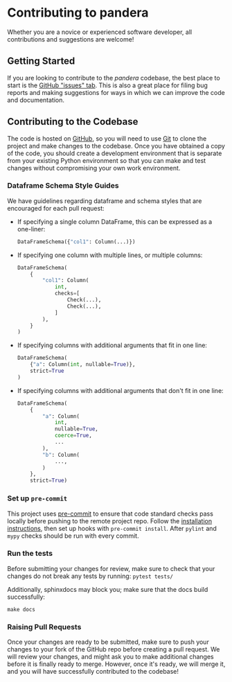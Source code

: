 # Contributing to pandera

Whether you are a novice or experienced software developer, all contributions
and suggestions are welcome!

## Getting Started

If you are looking to contribute to the *pandera* codebase, the best place to
start is the [GitHub "issues" tab](https://github.com/pandera-dev/pandera/issues).
This is also a great place for filing bug reports and making suggestions for
ways in which we can improve the code and documentation.

## Contributing to the Codebase

The code is hosted on [GitHub](https://github.com/pandera-dev/pandera/issues),
so you will need to use [Git](http://git-scm.com/) to clone the project and make
changes to the codebase. Once you have obtained a copy of the code, you should
create a development environment that is separate from your existing Python
environment so that you can make and test changes without compromising your
own work environment.

### Dataframe Schema Style Guides

We have guidelines regarding dataframe and schema styles that are encouraged
for each pull request:

- If specifying a single column DataFrame, this can be expressed as a one-liner:
    ```python
    DataFrameSchema({"col1": Column(...)})
    ```

- If specifying one column with multiple lines, or multiple columns:
    ```python
    DataFrameSchema(
        {
            "col1": Column(
                int,
                checks=[
                    Check(...),
                    Check(...),
                ]
            ),
        }
    )
    ```

- If specifying columns with additional arguments that fit in one line:
    ```python
    DataFrameSchema(
        {"a": Column(int, nullable=True)},
        strict=True
    )
    ```

- If specifying columns with additional arguments that don't fit in one line:
    ```python
    DataFrameSchema(
        {
            "a": Column(
                int,
                nullable=True,
                coerce=True,
                ...
            ),
            "b": Column(
                ...,
            )
        },
        strict=True)
    ```

### Set up `pre-commit`

This project uses [pre-commit](https://pre-commit.com/) to ensure that code
standard checks pass locally before pushing to the remote project repo. Follow
the [installation instructions](https://pre-commit.com/#installation), then
set up hooks with `pre-commit install`. After `pylint` and `mypy` checks should
be run with every commit.

### Run the tests
Before submitting your changes for review, make sure to check that your changes
do not break any tests by running: ``pytest tests/``

Additionally, sphinxdocs may block you; make sure that the docs build
successfully:

```
make docs
```

### Raising Pull Requests

Once your changes are ready to be submitted, make sure to push your changes to
your fork of the GitHub repo before creating a pull request.  We will review
your changes, and might ask you to make additional changes before it is finally
ready to merge. However, once it's ready, we will merge it, and you will have
successfully contributed to the codebase!
